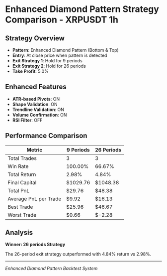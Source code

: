 # Enhanced Diamond Pattern Strategy Comparison - XRPUSDT 1h

## Strategy Overview
- **Pattern**: Enhanced Diamond Pattern (Bottom & Top)
- **Entry**: At close price when pattern is detected
- **Exit Strategy 1**: Hold for 9 periods
- **Exit Strategy 2**: Hold for 26 periods
- **Take Profit**: 5.0%

## Enhanced Features
- **ATR-based Pivots**: ON
- **Shape Validation**: ON
- **Trendline Validation**: ON
- **Volume Confirmation**: ON
- **RSI Filter**: OFF

## Performance Comparison

| Metric | 9 Periods | 26 Periods |
|--------|-----------|------------|
| Total Trades | 3 | 3 |
| Win Rate | 100.00% | 66.67% |
| Total Return | 2.98% | 4.84% |
| Final Capital | $1029.76 | $1048.38 |
| Total PnL | $29.76 | $48.38 |
| Average PnL per Trade | $9.92 | $16.13 |
| Best Trade | $25.96 | $46.67 |
| Worst Trade | $0.66 | $-2.28 |

## Analysis

**Winner: 26 periods Strategy**

The 26-period exit strategy outperformed with 4.84% return vs 2.98%.

---
*Enhanced Diamond Pattern Backtest System*
